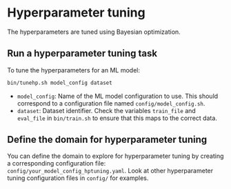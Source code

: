 # Hyperparameter tuning

The hyperparameters are tuned using Bayesian optimization. 

## Run a hyperparameter tuning task
To tune the hyperparameters for an ML model:
```bash
bin/tunehp.sh model_config dataset
```

- `model_config`: Name of the ML model configuration to use. This should
correspond to a configuration file named `config/model_config.sh`.
- `dataset`: Dataset identifier. Check the variables `train_file` and
`eval_file` in `bin/train.sh` to ensure that this maps to the correct data.

## Define the domain for hyperparameter tuning

You can define the domain to explore for hyperparameter tuning by creating a
corresponding configuration file: `config/your_model_config_hptuning.yaml`. 
Look at other hyperparameter tuning configuration files in `config/` for
examples.